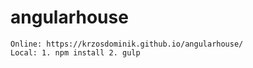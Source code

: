# angularhouse

```
Online: https://krzosdominik.github.io/angularhouse/ 
Local: 1. npm install 2. gulp
```
